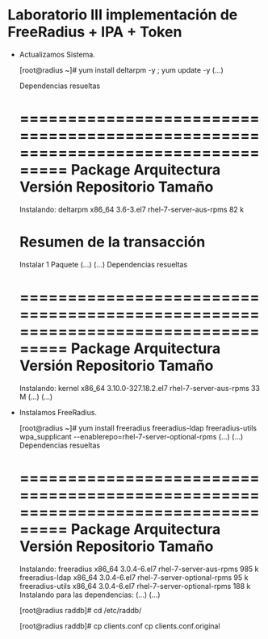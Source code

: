 # Laboratorio III implementación de FreeRadius + IPA + Token

* Actualizamos Sistema.

  [root@radius ~]# yum install deltarpm -y  ; yum update -y
  (...)

  Dependencias resueltas

  ================================================================================
  Package        Arquitectura Versión         Repositorio                  Tamaño
  ================================================================================
  Instalando:
   deltarpm       x86_64       3.6-3.el7       rhel-7-server-aus-rpms        82 k
  
  Resumen de la transacción
  ================================================================================
  Instalar  1 Paquete
  (...)
  (...)
  Dependencias resueltas
  
  ================================================================================
   Package             Arquitectura
                              Versión                Repositorio            Tamaño
  ================================================================================
  Instalando:
   kernel              x86_64 3.10.0-327.18.2.el7    rhel-7-server-aus-rpms  33 M
  (...)
  (...)

* Instalamos FreeRadius.

  [root@radius ~]# yum install freeradius freeradius-ldap freeradius-utils wpa_supplicant --enablerepo=rhel-7-server-optional-rpms
  (...)
  (...)
  Dependencias resueltas
  
  ================================================================================
   Package                 Arquitectura
                                  Versión          Repositorio              Tamaño
  ================================================================================
  Instalando:
   freeradius              x86_64 3.0.4-6.el7      rhel-7-server-aus-rpms   985 k
   freeradius-ldap         x86_64 3.0.4-6.el7      rhel-7-server-optional-rpms
                                                                             95 k
   freeradius-utils        x86_64 3.0.4-6.el7      rhel-7-server-optional-rpms
                                                                            188 k
  Instalando para las dependencias:
  (...)
  (...)

  
  [root@radius raddb]# cd /etc/raddb/
  
  [root@radius raddb]# cp clients.conf  cp clients.conf.original







